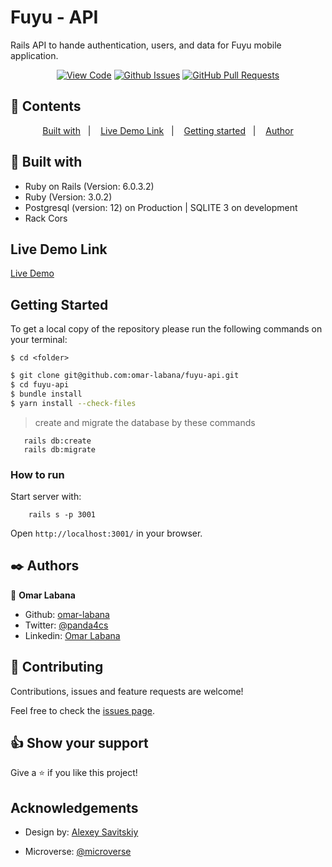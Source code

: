 # Fuyu - API

Rails API to hande authentication, users, and data for Fuyu mobile application. 
      

<div align="center">

[![View Code](https://img.shields.io/badge/View%20-Code-green)](https://github.com/omar-labana/fuyu-api)
[![Github Issues](https://img.shields.io/badge/GitHub-Issues-orange)](https://github.com/omar-labana/fuyu-api/issues)
[![GitHub Pull Requests](https://img.shields.io/badge/GitHub-Pull%20Requests-blue)](https://github.com/omar-labana/fuyu-api/pulls)

</div>

## 📝 Contents

<p align="center">
<a href="#with">Built with</a>&nbsp;&nbsp;&nbsp;|&nbsp;&nbsp;&nbsp;
<a href="#ll">Live Demo Link</a>&nbsp;&nbsp;&nbsp;|&nbsp;&nbsp;&nbsp;
<a href="#gs">Getting started</a>&nbsp;&nbsp;&nbsp;|&nbsp;&nbsp;&nbsp;
<a href="#author">Author</a>
</p>

## 🔧 Built with<a name = "with"></a>

- Ruby on Rails (Version: 6.0.3.2)
- Ruby (Version: 3.0.2)
- Postgresql (version: 12) on Production | SQLITE 3 on development
- Rack Cors

## Live Demo Link <a name = "ll"></a>

[Live Demo]()


## Getting Started <a name = "gs"></a>

To get a local copy of the repository please run the following commands on your terminal:

```
$ cd <folder>
```

~~~bash
$ git clone git@github.com:omar-labana/fuyu-api.git
$ cd fuyu-api
$ bundle install
$ yarn install --check-files
~~~

> create and migrate the database by these commands

```
   rails db:create
   rails db:migrate
```

### How to run

Start server with:

```
    rails s -p 3001
```

Open `http://localhost:3001/` in your browser.


## ✒️  Authors <a name = "author"></a>


👤 **Omar Labana**

- Github: [omar-labana](https://github.com/omar-labana)
- Twitter: [@panda4cs](https://twitter.com/panda4cs)
- Linkedin: [Omar Labana](https://www.linkedin.com/in/omar-labana)


## 🤝 Contributing

Contributions, issues and feature requests are welcome!

Feel free to check the [issues page](https://github.com/omar-labana/fuyu-apu/issues).


## 👍 Show your support

Give a ⭐️ if you like this project!

## Acknowledgements

- Design by: [Alexey Savitskiy](https://www.behance.net/gallery/37706679/Circle-(Landing-page-Dashboard-Mobile-App))

- Microverse: [@microverse](https://www.microverse.org/)
